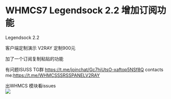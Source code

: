 # WHMCS7 Legendsock 2.2 增加订阅功能
Legendsock 2.2 

客户端定制演示
V2RAY 定制900元

加了一个订阅复制粘贴的功能

有问题ISUSS TG群 https://t.me/joinchat/Gc7hiUtsO-xaftop5NSf8Q
contacts me:https://t.me/WHMCSSSRSSPANELV2RAY

出WHMCS 模块看issues  
![](https://user-images.githubusercontent.com/6214084/43682262-1329620a-98a2-11e8-8b4a-82f082e02d60.png)

